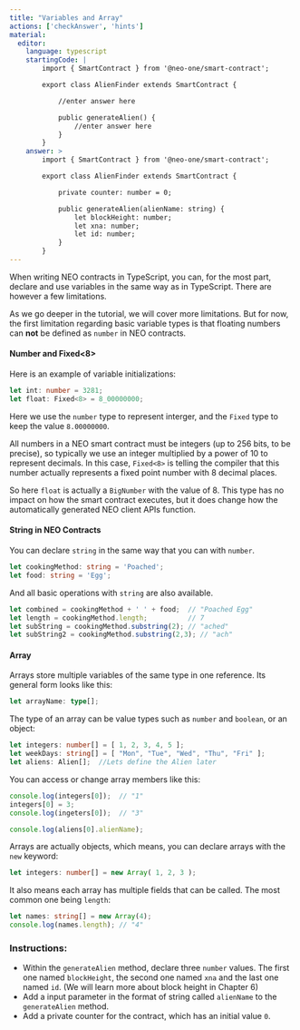 ```yaml
---
title: "Variables and Array"
actions: ['checkAnswer', 'hints']
material: 
  editor:
    language: typescript
    startingCode: |
        import { SmartContract } from '@neo-one/smart-contract';

        export class AlienFinder extends SmartContract {

            //enter answer here

            public generateAlien() {
                //enter answer here
            }
        }
    answer: > 
        import { SmartContract } from '@neo-one/smart-contract';

        export class AlienFinder extends SmartContract {

            private counter: number = 0; 

            public generateAlien(alienName: string) {
                let blockHeight: number;
                let xna: number;
                let id: number;
            }
        }
---
```



When writing NEO contracts in TypeScript, you can, for the most part, declare and use variables in the same way as in TypeScript. There are however a few limitations. 

As we go deeper in the tutorial, we will cover more limitations. But for now, the first limitation regarding basic variable types is that floating numbers can **not** be defined as `number` in NEO contracts. 

#### Number and Fixed<8>

Here is an example of variable initializations: 

```typescript
let int: number = 3281;
let float: Fixed<8> = 8_00000000;
```

Here we use the `number` type to represent interger, and the `Fixed` type to keep the value `8.00000000`. 

All numbers in a NEO smart contract must be integers (up to 256 bits, to be precise), so typically we use an integer multiplied by a power of 10 to represent decimals. In this case, `Fixed<8>` is telling the compiler that this number actually represents a fixed point number with 8 decimal places.

So here `float` is actually a `BigNumber` with the value of 8. This type has no impact on how the smart contract executes, but it does change how the automatically generated NEO client APIs function.


#### String in NEO Contracts

You can declare `string` in the same way that you can with `number`. 

```typescript
let cookingMethod: string = 'Poached'; 
let food: string = 'Egg'; 
```

And all basic operations with `string` are also available.

```typescript
let combined = cookingMethod + ' ' + food;  // "Poached Egg"
let length = cookingMethod.length;          // 7
let subString = cookingMethod.substring(2); // "ached"
let subString2 = cookingMethod.substring(2,3); // "ach"
```

#### Array

Arrays store multiple variables of the same type in one reference. Its general form looks like this: 

```typescript
let arrayName: type[]; 
```

The type of an array can be value types such as `number` and `boolean`, or an object: 

```typescript
let integers: number[] = [ 1, 2, 3, 4, 5 ]; 
let weekDays: string[] = [ "Mon", "Tue", "Wed", "Thu", "Fri" ]; 
let aliens: Alien[];  //Lets define the Alien later
```

You can access or change array members like this: 

```typescript
console.log(integers[0]);  // "1"
integers[0] = 3; 
console.log(ingeters[0]);  // "3"

console.log(aliens[0].alienName);
```

Arrays are actually objects, which means, you can declare arrays with the `new` keyword: 

```typescript
let integers: number[] = new Array( 1, 2, 3 ); 
```

It also means each array has multiple fields that can be called. The most common one being `length`: 

```typescript
let names: string[] = new Array(4); 
console.log(names.length); // "4"
```

### Instructions: 

- Within the `generateAlien` method, declare three `number` values. The first one named `blockHeight`, the second one named `xna` and the last one named `id`. (We will learn more about block height in Chapter 6)
- Add a input parameter in the format of string called `alienName` to the `generateAlien` method.
- Add a private counter for the contract, which has an initial value `0`.